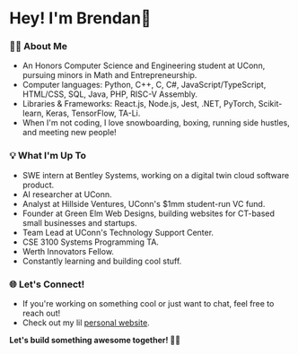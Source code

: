 # Hey! I'm Brendan👋

### 👨‍🎓 About Me
- An Honors Computer Science and Engineering student at UConn, pursuing minors in Math and Entrepreneurship.
- Computer languages: Python, C++, C, C#, JavaScript/TypeScript, HTML/CSS, SQL, Java, PHP, RISC-V Assembly.
- Libraries & Frameworks: React.js, Node.js, Jest, .NET, PyTorch, Scikit-learn, Keras, TensorFlow, TA-Li.
- When I'm not coding, I love snowboarding, boxing, running side hustles, and meeting new people!

### 💡 What I'm Up To
- SWE intern at Bentley Systems, working on a digital twin cloud software product.
- AI researcher at UConn.
- Analyst at Hillside Ventures, UConn's $1mm student-run VC fund.
- Founder at Green Elm Web Designs, building websites for CT-based small businesses and startups.
- Team Lead at UConn's Technology Support Center.
- CSE 3100 Systems Programming TA.
- Werth Innovators Fellow.
- Constantly learning and building cool stuff.

### 🌐 Let's Connect!
- If you're working on something cool or just want to chat, feel free to reach out!
- Check out my lil [personal website](https://brendanabarnett.com/).

**Let's build something awesome together! 😤💪**
